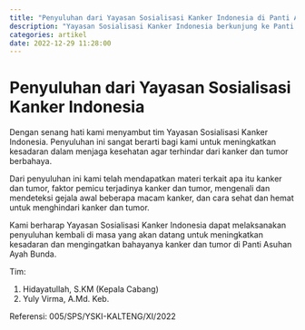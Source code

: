 ```yaml
---
title: "Penyuluhan dari Yayasan Sosialisasi Kanker Indonesia di Panti Asuhan Ayah Bunda"
description: "Yayasan Sosialisasi Kanker Indonesia berkunjung ke Panti Asuhan Ayah Bunda dalam rangka penyuluhan kanker dan tumor."
categories: artikel
date: 2022-12-29 11:28:00
---
```

# Penyuluhan dari Yayasan Sosialisasi Kanker Indonesia

Dengan senang hati kami menyambut tim Yayasan Sosialisasi Kanker Indonesia. Penyuluhan ini sangat berarti bagi kami untuk meningkatkan kesadaran dalam menjaga kesehatan agar terhindar dari kanker dan tumor berbahaya.

Dari penyuluhan ini kami telah mendapatkan materi terkait apa itu kanker dan tumor, faktor pemicu terjadinya kanker dan tumor, mengenali dan mendeteksi gejala awal beberapa macam kanker, dan cara sehat dan hemat untuk menghindari kanker dan tumor.

Kami berharap Yayasan Sosialisasi Kanker Indonesia dapat melaksanakan penyuluhan kembali di masa yang akan datang untuk meningkatkan kesadaran dan mengingatkan bahayanya kanker dan tumor di Panti Asuhan Ayah Bunda.

Tim:
1. Hidayatullah, S.KM (Kepala Cabang)
2. Yuly Virma, A.Md. Keb.

Referensi: 005/SPS/YSKI-KALTENG/XI/2022
